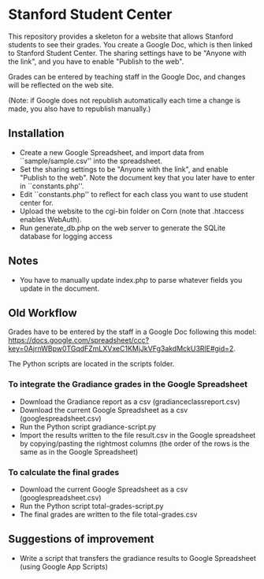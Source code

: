 Stanford Student Center
=======================

This repository provides a skeleton for a website that allows Stanford students to see their grades. You create a Google Doc, which is then linked to Stanford Student Center. The sharing settings have to be "Anyone with the link", and you have to enable "Publish to the web".

Grades can be entered by teaching staff in the Google Doc, and changes will be reflected on the web site.

(Note: if Google does not republish automatically each time a change is made, you also have to republish manually.)

## Installation
- Create a new Google Spreadsheet, and import data from ``sample/sample.csv'' into the spreadsheet.
- Set the sharing settings to be "Anyone with the link", and enable "Publish to the web". Note the document key that you later have to enter in ``constants.php''.
- Edit ``constants.php'' to reflect for each class you want to use student center for.
- Upload the website to the cgi-bin folder on Corn (note that .htaccess enables WebAuth).
- Run generate_db.php on the web server to generate the SQLite database for logging access

## Notes
- You have to manually update index.php to parse whatever fields you update in the document.

## Old Workflow
Grades have to be entered by the staff in a Google Doc following this model: https://docs.google.com/spreadsheet/ccc?key=0AjrnWBpw0TGqdFZmLXVxeC1KMjJkVFg3akdMckU3RlE#gid=2. 

The Python scripts are located in the scripts folder.
### To integrate the Gradiance grades in the Google Spreadsheet
- Download the Gradiance report as a csv (gradianceclassreport.csv)
- Download the current Google Spreadsheet as a csv (googlespreadsheet.csv)
- Run the Python script gradiance-script.py
- Import the results written to the file result.csv in the Google spreadsheet by copying/pasting the rightmost columns (the order of the rows is the same as in the Google Spreadsheet)

### To calculate the final grades
- Download the current Google Spreadsheet as a csv (googlespreadsheet.csv)
- Run the Python script total-grades-script.py
- The final grades are written to the file total-grades.csv

## Suggestions of improvement
- Write a script that transfers the gradiance results to Google Spreadsheet (using Google App Scripts)
